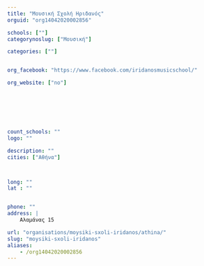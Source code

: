 ```yaml
---
title: "Μουσική Σχολή Ηριδανός"
orguid: "org14042020002856"

schools: [""]
categorynoslug: ["Μουσική"]

categories: [""]


org_facebook: "https://www.facebook.com/iridanosmusicschool/"

org_website: ["no"]







count_schools: ""
logo: ""

description: ""
cities: ["Αθήνα"]



long: ""
lat : ""


phone: ""
address: |
    Αλαμάνας 15

url: "organisations/moysiki-sxoli-iridanos/athina/"
slug: "moysiki-sxoli-iridanos"
aliases:
    - /org14042020002856
---
```



